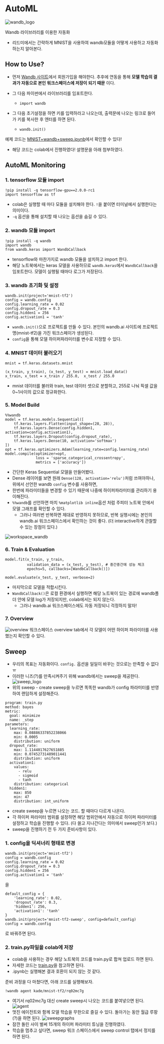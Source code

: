 # AutoML
![wandb_logo](https://user-images.githubusercontent.com/68543150/113981579-c993a900-9882-11eb-8c88-9fcde4f8d676.png)

Wandb 라이브러리를 이용한 자동화
- 리드미에서는 간략하게 MNIST을 사용하여 wandb모듈을 어떻게 사용하고 자동화하는지 알아본다.

## How to Use?
- 먼저 [Wandb 사이트](https://wandb.ai/home)에서 회원가입을 해야한다. 추후에 연동을 통해 __모델 학습의 결과가 자동으로 본인 워크스페이스에 저장이 되기 때문__ 이다.

- 그 다음 파이썬에서 라이브러리를 임포트한다.
  - `import wandb`
- 그 다음 초기설정을 하면 키를 입력하라고 나오는데, 출력문에 나오는 링크로 들어가 키를 복사한 후 엔터를 하면 된다.
  -   `wandb.init()`

예제 코드는 [MNIST+wandb+sweep.ipynb]()에서 확인할 수 있다! 
  -   해당 코드는 colab에서 진행하였다! 설명문을 아래 첨부하였다.
## AutoML Monitoring
### 1. tensorflow 모듈 import
```python3
!pip install -q tensorflow-gpu==2.0.0-rc1
import tensorflow as tf
```
- colab은 실행할 때 마다 모듈을 설치해야 한다. `!`을 붙이면 터미널에서 실행한다는 의미이다.
- `-q` 옵션을 통해 설치할 때 나오는 옵션을 숨길 수 있다.
### 2. wandb 모듈 import
```python3
!pip install -q wandb
import wandb 
from wandb.keras import WandbCallback
```
- tensorflow와 마찬가지로 wandb 모듈을 설치하고 import 한다.
- 해당 노트북에서는 keras 모델을 사용하므로 `wandb.keras`에서 `WandbCallback`을 임포트한다. 모델이 실행될 때마다 로그가 저장된다.
### 3. wandb 초기화 및 설정
```python3
wandb.init(project='mnist-tf2')
config = wandb.config
config.learning_rate = 0.02
config.dropout_rate = 0.3
config.hidden1 = 256
config.activation1 = 'tanh'
```
- `wandb.init()`으로 프로젝트를 만들 수 있다. 본인의 wandb.ai 사이트에 프로젝트명(mnist-tf2)을 가진 워크스페이가 생성된다.
- `config`을 통해 모델 하이퍼파라미터를 변수로 지정할 수 있다. 
### 4. MNIST 데이터 불러오기
```python3
mnist = tf.keras.datasets.mnist

(x_train, y_train), (x_test, y_test) = mnist.load_data()
x_train, x_test = x_train / 255.0,  x_test / 255.0
```
- mnist 데이터를 불러와 train, test 데이터 셋으로 분할하고, 255로 나눠 픽셀 값을 0~1사이의 값으로 정규화한다.
### 5. Model Build
```python3
%%wandb
model = tf.keras.models.Sequential([
    tf.keras.layers.Flatten(input_shape=(28, 28)),
    tf.keras.layers.Dense(config.hidden1, activation=config.activation1),
    tf.keras.layers.Dropout(config.dropout_rate),
    tf.keras.layers.Dense(10, activation='softmax')
])
opt = tf.keras.optimizers.Adam(learning_rate=config.learning_rate)
model.compile(optimizer=opt,
              loss = 'sparse_categorical_crossentropy',
              metrics = ['accuracy'])
```
- 간단한 Keras Sequential 모델을 만들어봤다.
- Dense 레이어를 보면 원래 `Dense(128, activation='relu')`처럼 쓰여야하나, 위에서 선언한 wandb `config` 변수를 사용하면,
- 한번에 파라미터들을 변경할 수 있기 때문에 나중에 하이퍼파라미터를 관리하기 용이해진다. 
- `%%wandb`를 선언하면 마치 `%matplotlib inline`옵션 처럼 주피터 노트북 안에서 모델 그래프를 확인할 수 있다.
  - 그러나 여러번 반복하면 제대로 반영하지 못하므로, 반복 실행시에는 본인의 wandb.ai 워크스페이스에서 확인하는 것이 좋다. (더 interactive하게 관찰할 수 있는 장점이 있다.)


![workspace_wandb](https://user-images.githubusercontent.com/68543150/113983189-9c47fa80-9884-11eb-9caf-b7bb1af8a0ba.png)
### 6. Train & Evaluation
```python3
model.fit(x_train, y_train, 
          validation_data = (x_test, y_test), # 중간중간에 성능 체크
          epochs=5, callbacks=[WandbCallback()])

model.evaluate(x_test, y_test, verbose=2)
```
- 마지막으로 모델을 적합시킨다.
- `WandbCallback()`은 로컬 환경에서 실행하면 해당 노트북이 있는 경로에 wandb폴더 안에 모델 log가 저장되지만, colab에서는 되지 않는다. 
  - 그러나 wandb.ai 워크스페이스에도 자동 저장되니 걱정하지 말자!
### 7. Overview
![overview](https://user-images.githubusercontent.com/68543150/113984475-1af16780-9886-11eb-9276-9298f663fecd.png)
워크스페이스 overview tab에서 각 모델이 어떤 하이퍼 파라미터를 사용했는지 확인할 수 있다.


## Sweep
- 우리의 목표는 자동화이다. `config.` 옵션을 일일이 바꾸는 것으로는 만족할 수 없다ㅠ
- 이러한 니즈(?)를 만족시켜주기 위해 wandb에서는 sweep을 제공한다.
![sweep_logo](https://user-images.githubusercontent.com/68543150/113985403-14172480-9887-11eb-8066-7cdc55df896d.png)
- 위의 sweep - create sweep을 누르면 똑똑한 wandb가 config 파라미터를 반영하여 랜덤하게 설정해준다.
```python3
program: train.py
method: bayes
metric:
  goal: minimize
  name: _step
parameters:
  learning_rate:
    max: 0.08886337852238066
    min: 0.0005
    distribution: uniform
  dropout_rate:
    max: 1.1144017627651885
    min: 0.07452731489011441
    distribution: uniform
  activation1:
    values:
      - relu
      - sigmoid
      - tanh
    distribution: categorical
  hidden1:
    max: 850
    min: 47
    distribution: int_uniform
```
- create sweep을 누르면 나오는 코드. 할 때마다 다르게 나온다.
- 각 하이퍼 파라미터 범위를 설정하면 해당 범위안에서 자동으로 하이퍼 파라미터를 설정하고 학습을 진행할 수 있다. (다 쓸고 지나간다는 의미에서 sweep인가 보다.)
- sweep을 진행하기 전 두 가지 준비사항이 있다.

### 1. config을 딕셔너리 형태로 변경
```python3
wandb.init(project='mnist-tf2')
config = wandb.config
config.learning_rate = 0.02
config.dropout_rate = 0.3
config.hidden1 = 256
config.activation1 = 'tanh'
```
을
```python3
default_config = {
    'learning_rate': 0.02,
    'dropout_rate': 0.3,
    'hidden1': 256,
    'activation1': 'tanh'
}
wandb.init(project='mnist-tf2-sweep', config=default_config)
config = wandb.config
```
로 바꿔주면 된다.

### 2. train.py파일을 colab에 저장
- colab을 사용하는 경우 해당 노트북의 코드를 train.py로 합쳐 업로드 하면 된다.
- 자세한 코드는 [train.py]()을 참고하면 된다.
- .ipynb는 실행해본 결과 호환이 되지 않는 것 같다.

준비 과정을 다 마쳤다면, 아래 코드를 실행해보자.
```python3
!wandb agent kade/mnist-tf2/rq02mc7g
```
- 여기서 rq02mc7g 대신 create sweep시 나오는 코드를 붙여넣으면 된다.
![agent](https://user-images.githubusercontent.com/68543150/113989884-d5379d80-988b-11eb-8b9d-e722b3c8080b.png)
- 멋진 에이전트와 함께 모델 학습을 무한으로 즐길 수 있다. 돌아가는 동안 월급 루팡(?)을 하면 된다.
![sweepgraphs](https://user-images.githubusercontent.com/68543150/113990530-83dbde00-988c-11eb-985f-844b5a489aa4.png)
- 잠깐 돌린 사이 벌써 15개의 하이퍼 파라미터 튜닝을 진행하였다. 
- 학습을 멈추고 싶다면, sweep 워크 스페이스에서 sweep control 탭에서 정지를 하면 된다.
